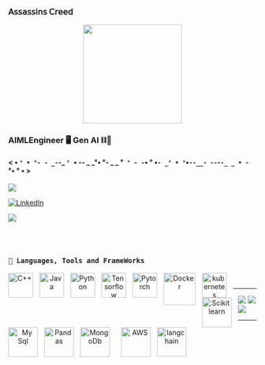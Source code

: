 ###  𝖠𝗌𝗌𝖺𝗌𝗌𝗂𝗇𝗌 𝖢𝗋𝖾𝖾𝖽 
<div align="center">

<p align="center"> <img src="https://user-images.githubusercontent.com/74038190/229223156-0cbdaba9-3128-4d8e-8719-b6b4cf741b67.gif" width="200"></p>

<p align="center"> 

</p>

</div>



### AIMLEngineer 🖥️ Gen AI ⛓️🔗
 
  
#### < • `° • °- - _-`-_  `° `• -- _ _°• °- _ _ °` ° - -`• ° •` - _° • ° `•`--__- --`-` -_ _ • - ` °• ° • >

<p align="right"> 
   
   ![](https://komarev.com/ghpvc/?username=sivakiran7&abbreviated=true) 
   </p>  
   

   [![LinkedIn](https://img.shields.io/badge/LinkedIn-%230077B5.svg?logo=linkedin&logoColor=white)](https://www.linkedin.com/in/siva-kiran-5b097a276/) 
   
   

<img src="https://github.com/Anmol-Baranwal/Cool-GIFs-For-GitHub/assets/74038190/d48893bd-0757-481c-8d7e-ba3e163feae7" />

<br></br>

<p align="center"> 
  
  ### **`🧰 Languages, Tools and FrameWorks`**
  
   </p>

   
<p align="center">
<img align="left" alt="C++" width="50px" style="padding-right:10px;" src="https://cdn.jsdelivr.net/gh/devicons/devicon@latest/icons/cplusplus/cplusplus-original.svg" />
<img align="left" alt="Java" width="50px" style="padding-right:10px;" src="https://cdn.jsdelivr.net/gh/devicons/devicon/icons/java/java-original.svg"/>
<img align="left" alt="Python" width="50px" style="padding-right:10px;" src="https://cdn.jsdelivr.net/gh/devicons/devicon@latest/icons/python/python-original.svg" />
<img align="left" alt="Tensorflow" width="50px" style="padding-right:10px;" src="https://cdn.jsdelivr.net/gh/devicons/devicon@latest/icons/tensorflow/tensorflow-original.svg" />
<img align="left" alt="Pytorch" width="50px" style="padding-right:10px;" src="https://cdn.jsdelivr.net/gh/devicons/devicon@latest/icons/pytorch/pytorch-original.svg" />
<img align="left" alt="Docker" width="65px" style="padding-right:10px;" src="https://cdn.jsdelivr.net/gh/devicons/devicon@latest/icons/docker/docker-original.svg" />
<img align="left" alt="kubernetes" width="50px" style="padding-right:10px;" src="https://cdn.jsdelivr.net/gh/devicons/devicon@latest/icons/kubernetes/kubernetes-original.svg" /> 
<img align="left" alt="Scikit learn" width="60px" style="padding-right:10px;" src="https://cdn.jsdelivr.net/gh/devicons/devicon@latest/icons/scikitlearn/scikitlearn-original.svg" /> 
<img align="left" alt="My Sql" width="60px" style="padding-right:10px;" src="https://devicon-website.vercel.app/api/mysql/original.svg" /> 
<img align="left" alt="Pandas" width="60px" style="padding-right:10px;" src="https://devicon-website.vercel.app/api/pandas/original.svg" /> 
<img align="left" alt="MongoDb" width="60px" style="padding-right:10px;" src="https://devicon-website.vercel.app/api/mongodb/original-wordmark.svg" /> 
<img align="left" alt="AWS" width="60px" style="padding-left:10px;"src="https://cdn.jsdelivr.net/gh/devicons/devicon@latest/icons/amazonwebservices/amazonwebservices-original-wordmark.svg" /> 
<img align="left" alt="langchain" width="59px" style="padding-left:10px;"src="https://registry.npmmirror.com/@lobehub/icons-static-png/latest/files/dark/langchain.png" />
      
</br>

---
<p align="right">
 
![](https://github-readme-stats.vercel.app/api?username=sivakiran7&theme=tokyonight&hide_border=true&include_all_commits=true&count_private=false)
![](https://nirzak-streak-stats.vercel.app/?user=sivakiran7&theme=tokyonight&hide_border=true)
![](https://github-readme-stats.vercel.app/api/top-langs/?username=sivakiran7&theme=tokyonight&hide_border=true&include_all_commits=true&count_private=false&layout=compact)
 
</p>


---








  

























